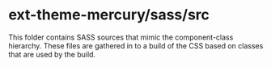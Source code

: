 # ext-theme-mercury/sass/src

This folder contains SASS sources that mimic the component-class hierarchy. These files
are gathered in to a build of the CSS based on classes that are used by the build.
